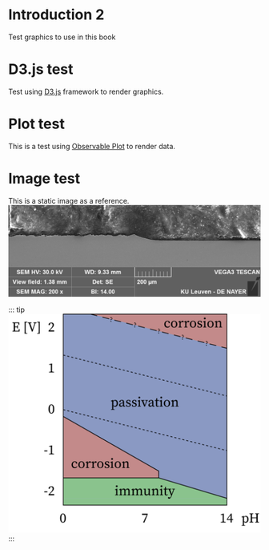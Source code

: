 # Introduction 2

Test graphics to use in this book

# D3.js test
Test using [D3.js](https://d3js.org/what-is-d3) framework to render graphics. 


<script setup>
import CustomComponent from './components/d3test.vue'
import PlotComponent from './components/PlotFigure.vue'
</script>


<CustomComponent />


# Plot test
This is a test using [Observable Plot](https://observablehq.com/plot/what-is-plot) to render data.
<PlotComponent />

# Image test
This is a static image as a reference.
![An image](./images/SEM_Wide.png)

::: tip
![Another image](./images/ECM_EDM_Pourbaix_Ti.png)
:::